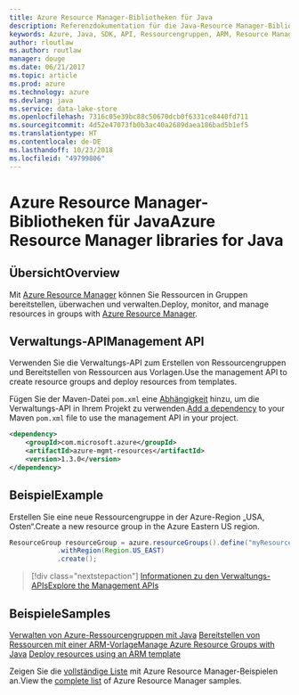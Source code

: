 ```yaml
---
title: Azure Resource Manager-Bibliotheken für Java
description: Referenzdokumentation für die Java-Resource Manager-Bibliotheken
keywords: Azure, Java, SDK, API, Ressourcengruppen, ARM, Resource Manager
author: rloutlaw
ms.author: routlaw
manager: douge
ms.date: 06/21/2017
ms.topic: article
ms.prod: azure
ms.technology: azure
ms.devlang: java
ms.service: data-lake-store
ms.openlocfilehash: 7316c05e39bc88c50670dcb0f6331ce8440fd711
ms.sourcegitcommit: 4d52e47073fb0b3ac40a2689daea186bad5b1ef5
ms.translationtype: HT
ms.contentlocale: de-DE
ms.lasthandoff: 10/23/2018
ms.locfileid: "49799806"
---
```

# <a name="azure-resource-manager-libraries-for-java"></a><span data-ttu-id="1eeff-104">Azure Resource Manager-Bibliotheken für Java</span><span class="sxs-lookup"><span data-stu-id="1eeff-104">Azure Resource Manager libraries for Java</span></span>

## <a name="overview"></a><span data-ttu-id="1eeff-105">Übersicht</span><span class="sxs-lookup"><span data-stu-id="1eeff-105">Overview</span></span>

<span data-ttu-id="1eeff-106">Mit [Azure Resource Manager](https://docs.microsoft.com/azure/azure-resource-manager/resource-group-overview) können Sie Ressourcen in Gruppen bereitstellen, überwachen und verwalten.</span><span class="sxs-lookup"><span data-stu-id="1eeff-106">Deploy, monitor, and manage resources in groups with [Azure Resource Manager](https://docs.microsoft.com/azure/azure-resource-manager/resource-group-overview).</span></span>

## <a name="management-api"></a><span data-ttu-id="1eeff-107">Verwaltungs-API</span><span class="sxs-lookup"><span data-stu-id="1eeff-107">Management API</span></span>

<span data-ttu-id="1eeff-108">Verwenden Sie die Verwaltungs-API zum Erstellen von Ressourcengruppen und Bereitstellen von Ressourcen aus Vorlagen.</span><span class="sxs-lookup"><span data-stu-id="1eeff-108">Use the management API to create resource groups and deploy resources from templates.</span></span>

<span data-ttu-id="1eeff-109">Fügen Sie der Maven-Datei `pom.xml` eine [Abhängigkeit](https://maven.apache.org/guides/getting-started/index.html#How_do_I_use_external_dependencies) hinzu, um die Verwaltungs-API in Ihrem Projekt zu verwenden.</span><span class="sxs-lookup"><span data-stu-id="1eeff-109">[Add a dependency](https://maven.apache.org/guides/getting-started/index.html#How_do_I_use_external_dependencies) to your Maven `pom.xml` file to use the management API in your project.</span></span>


```XML
<dependency>
    <groupId>com.microsoft.azure</groupId>
    <artifactId>azure-mgmt-resources</artifactId>
    <version>1.3.0</version>
</dependency>
```

## <a name="example"></a><span data-ttu-id="1eeff-110">Beispiel</span><span class="sxs-lookup"><span data-stu-id="1eeff-110">Example</span></span>

<span data-ttu-id="1eeff-111">Erstellen Sie eine neue Ressourcengruppe in der Azure-Region „USA, Osten“.</span><span class="sxs-lookup"><span data-stu-id="1eeff-111">Create a new resource group in the Azure Eastern US region.</span></span>

```java
ResourceGroup resourceGroup = azure.resourceGroups().define("myResourceGroup")
            .withRegion(Region.US_EAST)
            .create();
```

> [!div class="nextstepaction"]
> [<span data-ttu-id="1eeff-112">Informationen zu den Verwaltungs-APIs</span><span class="sxs-lookup"><span data-stu-id="1eeff-112">Explore the Management APIs</span></span>](/java/api/overview/azure/resources/management)

## <a name="samples"></a><span data-ttu-id="1eeff-113">Beispiele</span><span class="sxs-lookup"><span data-stu-id="1eeff-113">Samples</span></span>

<span data-ttu-id="1eeff-114">[Verwalten von Azure-Ressourcengruppen mit Java][1] 
[Bereitstellen von Ressourcen mit einer ARM-Vorlage][2]</span><span class="sxs-lookup"><span data-stu-id="1eeff-114">[Manage Azure Resource Groups with Java][1] 
[Deploy resources using an ARM template][2]</span></span>

[1]: https://github.com/Azure-Samples/resources-java-manage-resource-group
[2]: https://github.com/Azure-Samples/resources-java-deploy-using-arm-template

<span data-ttu-id="1eeff-115">Zeigen Sie die [vollständige Liste](https://azure.microsoft.com/resources/samples/?platform=java&term=resource) mit Azure Resource Manager-Beispielen an.</span><span class="sxs-lookup"><span data-stu-id="1eeff-115">View the [complete list](https://azure.microsoft.com/resources/samples/?platform=java&term=resource) of Azure Resource Manager samples.</span></span>

